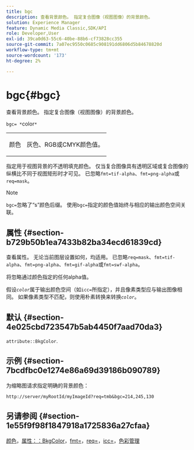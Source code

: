 ```yaml
---
title: bgc
description: 查看背景颜色。 指定复合图像（视图图像）的背景颜色。
solution: Experience Manager
feature: Dynamic Media Classic,SDK/API
role: Developer,User
exl-id: 39ca0d63-55c6-40be-88b6-cf73828cc355
source-git-commit: 7a07ec9550c0685c908191dd6806d5b84678820d
workflow-type: tm+mt
source-wordcount: '173'
ht-degree: 2%

---
```


# bgc{#bgc}

查看背景颜色。 指定复合图像（视图图像）的背景颜色。

`bgc= *`color`*`

<table id="simpletable_998CF426296945FEA48D19E33B71A17E"> 
 <tr class="strow"> 
  <td class="stentry"> <p><span class="codeph"> <span class="varname">颜色</span></span> </p> </td> 
  <td class="stentry"> <p>灰色、RGB或CMYK颜色值。 </p></td> 
 </tr> 
</table>

指定用于视图背景的不透明填充颜色。 仅当复合图像具有透明区域或复合图像的纵横比不同于视图矩形时才可见。 已忽略`fmt=tif-alpha`、`fmt=png-alpha`或`req=mask`。

>[!NOTE]
>
>`bgc=`忽略了“s”颜色后缀。 使用`bgc=`指定的颜色值始终与相应的输出颜色空间关联。

## 属性 {#section-b729b50b1ea7433b82ba34ecd61839cd}

查看属性。 无论当前图层设置如何，均适用。 已忽略`req=mask`、`fmt=tif-alpha`、`fmt=png-alpha`、`fmt=gif-alpha`或`fmt=swf-alpha`。

将忽略通过颜色指定的任何alpha值。

假设&#x200B;*`color`*&#x200B;属于输出颜色空间（如`icc=`所指定），并且像素类型应与输出图像相同。 如果像素类型不匹配，则使用朴素转换来转换&#x200B;*`color`*。

## 默认 {#section-4e025cbd723547b5ab4450f7aad70da3}

`attribute::BkgColor`.

## 示例 {#section-7bcdfbc0e1274e86a69d39186b090789}

为缩略图请求指定明确的背景颜色：

`http://server/myRootId/myImageId?req=tmb&bgc=214,245,130`

## 另请参阅 {#section-1e55f9f98f1847918a1725836a27cfaa}

[颜色](../../../../../is-api/http-ref/image-serving-api-ref/c-http-protocol-reference/c-data-types/r-is-http-color.md#reference-0fdb264a3aed4bd78451bb55311f6e93)，[属性：：BkgColor](../../../../../is-api/image-catalog/image-serving-api-ref/c-image-catalog-reference/c-attributes-reference/r-bkgcolor.md#reference-ed53106ee50442d7a2dd3e1f60e6f0f8)，[fmt=](../../../../../is-api/http-ref/image-serving-api-ref/c-http-protocol-reference/c-command-reference/r-is-http-fmt.md#reference-cdf10043423b45ba9fe15157fb3ae37a)，[req=](../../../../../is-api/http-ref/image-serving-api-ref/c-http-protocol-reference/c-command-reference/r-req/r-req.md#reference-907cdb4a97034db7ad94695f25552e76)，[icc=](../../../../../is-api/http-ref/image-serving-api-ref/c-http-protocol-reference/c-command-reference/r-icc.md#reference-182b5679e21e4df3b4d330535a5a7517)，[色彩管理](../../../../../is-api/http-ref/image-serving-api-ref/c-http-protocol-reference/c-syntax-and-features/r-color-management.md#reference-c7e4a72d589145189f7e4bcb6b4544d7)
